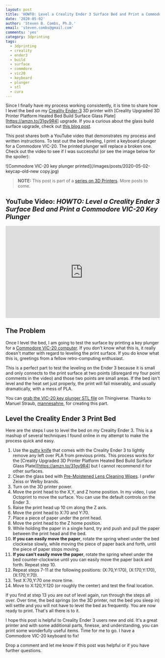 ```yaml
---
layout: post
title: 'HOWTO: Level a Creality Ender 3 Surface Bed and Print a Commodore VIC-20 Key Plunger'
date: '2020-05-02'
author: 'Steven B. Combs, Ph.D.'
email: 'steven.combs@gmail.com'
comments: 'yes'
category: 3dprinting
tags:
  - 3dprinting
  - creality
  - ender3
  - build
  - surface
  - commdore
  - vic20
  - keyboard
  - plunger
  - stl
  - cura
---
```


Since I finally have my process working consistently, it is time to share how I level the bed on my [Creality Ender-3](https://amzn.to/3d6WHB2) 3D printer with [Creality Upgraded 3D Printer Platform Heated Bed Build Surface Glass Plate][https://amzn.to/31gy9R4] upgrade. If you a curious about the glass build surface upgrade, check out [this blog post](https://www.stevencombs.com/3dprinting/2019/06/08/creality-ender3-build-surface-upgrade.html).

This post shares both a YouTube video that demonstrates my process and written instructions. To test out the bed leveling, I print a keyboard plunger for a Commodore VIC-20. The printed plunger will replace a broken one. Check out the video to see if I was successful (or see the image below for the spoiler):

![Commodore VIC-20 key plunger printed](/images/posts/2020-05-02-keycap-old-new copy.jpg)

> **NOTE:** This post is part of a [series on 3D Printers](https://www.stevencombs.com/3dprinting). More posts to come.

## YouTube Video: _HOWTO: Level a Creality Ender 3 Surface Bed and Print a Commodore VIC-20 Key Plunger_

<div style="position:relative;padding-top:56.25%;">
  <p><iframe src="https://www.youtube.com/embed/i_-T8uYWwBs" frameborder="0" allowfullscreen style="position:absolute;top:0;left:0;width:100%;height:100%;"></iframe></p>
</div>

## The Problem

Once I level the bed, I am going to test the surface by printing a key plunger for a [Commodore VIC-20 computer](https://www.stevencombs.com/commodore/2017/07/26/commodore-v20-ebay-purchase.html). If you don't know what this is, it really doesn't matter with regard to leveling the print surface. If you do know what this is, greetings from a fellow retro-computing enthusiast.

This is a perfect part to test the leveling on the Ender 3 because it is small and only connects to the print surface at two points (disregard my four point comments in the video) and those two points are small areas. If the bed isn't level and the heat set just properly, the print will fail miserably, and usually dramatically, with a mess of PLA.

You can [grab the VIC-20 key plunger STL file](https://www.thingiverse.com/thing:2677332) on Thingiverse. Thanks to Manuel Straub,
[mannesahne](https://www.thingiverse.com/mannesahne/about), for creating this part.

## Level the Creality Ender 3 Print Bed

Here are the steps I use to level the bed on my Creality Ender 3. This is a mashup of several techniques I found online in my attempt to make the process quick and easy.

1. Use the [putty knife](https://amzn.to/2YtEF7R) that comes with the Creality Ender 3 to lightly remove any left over PLA from previous prints. This process works for the [Creality Upgraded 3D Printer Platform Heated Bed Build Surface Glass Plate][https://amzn.to/31gy9R4] but I cannot recommend it for other surfaces.
2. Clean the glass bed with [Pre-Moistened Lens Cleaning Wipes](https://amzn.to/3aY5pAa). I prefer Zeiss or Welby brands.
3. Turn on the 3D printer power.
4. Move the print head to the X,Y, and Z home position. In my video, I use Octoprint to move the surface. You can use the default controls on the Ender 3.
5. Raise the print head up 10 cm along the Z axis.
6. Move the print head to X:70 and Y:70.
7. Place a piece of paper under the print head.
8. Move the print head to the Z home position.
9. While holding the paper in a single hand, try and push and pull the paper between the print head and the bed.
10. **If you can easily move the paper**, rotate the spring wheel under the bed clockwise slowly, while moving the piece of paper back and forth, until the piece of paper stops moving.
11. **If you can't easily move the paper**, rotate the spring wheel under the bed counter-clockwise until you can easily move the paper back and forth. Repeat step 10.
12. Repeat steps 7-11 at the following positions: (X:70,Y:170), (X:170,Y:170), (X:170,Y:70).
13. Test X:70,Y:70 one more time.
14. Move to X:120,Y:120 (or roughly the center) and test the final location.

If you find at step 13 you are out of level again, run through the steps all over. Over time, the bed springs (on the 3D printer, not the bed you sleep in) will settle and you will not have to level the bed as frequently. You are now ready to print. That's all there is to it.

I hope this post is helpful to Creality Ender 3 users new and old. It's a great printer and with some additional parts, finesse, and understanding, you can print some wonderfully useful items. Time for me to go. I have a Commodore VIC-20 keyboard to fix!

Drop a comment and let me know if this post was helpful or if you have further questions.
